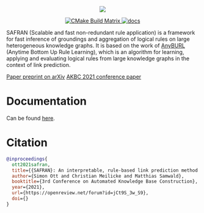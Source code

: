 
<p align="center">
  <img src="https://github.com/OpenBioLink/SAFRAN/blob/master/resources/img/logo.png">
</p>

<p align="center">
  <a href="https://github.com/OpenBioLink/SAFRAN/actions/workflows/build_cmake.yml">
    <img src="https://github.com/OpenBioLink/SAFRAN/actions/workflows/build_cmake.yml/badge.svg?branch=master"
         alt="CMake Build Matrix">
  </a>
  <a href="https://safran.readthedocs.io/en/latest/?badge=latest">
    <img src="https://readthedocs.org/projects/safran/badge/?version=latest"
         alt="docs">
  </a>
</p>

SAFRAN (Scalable and fast non-redundant rule application) is a framework for fast inference of groundings and aggregation of logical rules on large heterogeneous knowledge graphs. It is based on the work of [AnyBURL](http://web.informatik.uni-mannheim.de/AnyBURL/) (Anytime Bottom Up Rule Learning), which is an algorithm for learning, applying and evaluating logical rules from large knowledge graphs in the context of link prediction.

[Paper preprint on arXiv]()
[AKBC 2021 conference paper]()

# Documentation

Can be found [here](https://safran.readthedocs.io/en/latest/?badge=latest).

# Citation

```bibtex
@inproceedings{
  ott2021safran,
  title={{SAFRAN}: An interpretable, rule-based link prediction method outperforming embedding models},
  author={Simon Ott and Christian Meilicke and Matthias Samwald},
  booktitle={3rd Conference on Automated Knowledge Base Construction},
  year={2021},
  url={https://openreview.net/forum?id=jCt9S_3w_S9},
  doi={}
}
```
